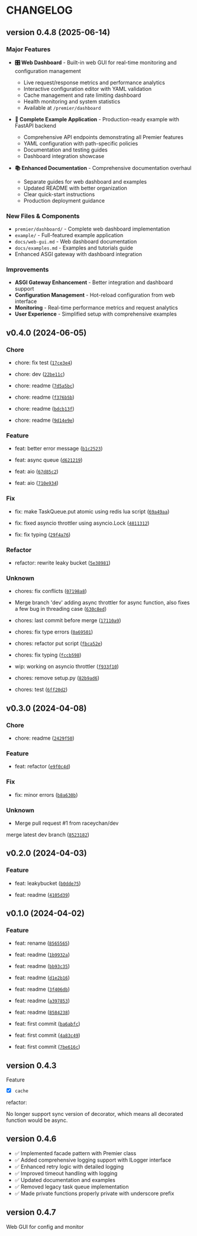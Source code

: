 # CHANGELOG

## version 0.4.8 (2025-06-14)

### Major Features

- **🎛️ Web Dashboard** - Built-in web GUI for real-time monitoring and configuration management
  - Live request/response metrics and performance analytics
  - Interactive configuration editor with YAML validation
  - Cache management and rate limiting dashboard
  - Health monitoring and system statistics
  - Available at `/premier/dashboard`

- **🚀 Complete Example Application** - Production-ready example with FastAPI backend
  - Comprehensive API endpoints demonstrating all Premier features
  - YAML configuration with path-specific policies
  - Documentation and testing guides
  - Dashboard integration showcase

- **📚 Enhanced Documentation** - Comprehensive documentation overhaul
  - Separate guides for web dashboard and examples
  - Updated README with better organization
  - Clear quick-start instructions
  - Production deployment guidance

### New Files & Components

- `premier/dashboard/` - Complete web dashboard implementation
- `example/` - Full-featured example application
- `docs/web-gui.md` - Web dashboard documentation
- `docs/examples.md` - Examples and tutorials guide
- Enhanced ASGI gateway with dashboard integration

### Improvements

- **ASGI Gateway Enhancement** - Better integration and dashboard support
- **Configuration Management** - Hot-reload configuration from web interface
- **Monitoring** - Real-time performance metrics and request analytics
- **User Experience** - Simplified setup with comprehensive examples

## v0.4.0 (2024-06-05)

### Chore

* chore: fix test ([`17ce3e4`](https://github.com/raceychan/pythrottler/commit/17ce3e49e7efbe6f9b2e3faf864692b791cfe0df))

* chore: dev ([`22be11c`](https://github.com/raceychan/pythrottler/commit/22be11c00787ef1f7333202cc9bd2475c1a9bed6))

* chore: readme ([`7d5a5bc`](https://github.com/raceychan/pythrottler/commit/7d5a5bccde4c0b37e9a94693ca5885af3aa0246f))

* chore: readme ([`f376b5b`](https://github.com/raceychan/pythrottler/commit/f376b5bf9ca29ff81b3934662fe92d89560b4094))

* chore: readme ([`bdcb13f`](https://github.com/raceychan/pythrottler/commit/bdcb13fb5cce7b72660a0a6e89eabea684b54fc1))

* chore: readme ([`9d14e9e`](https://github.com/raceychan/pythrottler/commit/9d14e9e32b38f41722d7fa4b07fe89358d977b64))

### Feature

* feat: better error message ([`b1c2523`](https://github.com/raceychan/pythrottler/commit/b1c25239c837aa4a08915011ee89add4f64bb8e2))

* feat: async queue ([`d621219`](https://github.com/raceychan/pythrottler/commit/d6212191abedd331d255aea80592af644bde1fe8))

* feat: aio ([`67d85c2`](https://github.com/raceychan/pythrottler/commit/67d85c2b10858dc700c6f5f42d0fc3dd34518ba9))

* feat: aio ([`710e934`](https://github.com/raceychan/pythrottler/commit/710e934057361ec95e513a5ef8d2d96e590b491a))

### Fix

* fix: make TaskQueue.put atomic using redis lua script ([`69a49aa`](https://github.com/raceychan/pythrottler/commit/69a49aa502a4946f60179c1036717365bfc7e402))

* fix: fixed asyncio throttler using asyncio.Lock ([`4811312`](https://github.com/raceychan/pythrottler/commit/481131212897f998b09173cd6b4f63f6f02c5ce8))

* fix: fix typing ([`29f4a76`](https://github.com/raceychan/pythrottler/commit/29f4a76c07c10a0ede157f5566f15f2a0f64c643))

### Refactor

* refactor: rewrite leaky bucket ([`5e38981`](https://github.com/raceychan/pythrottler/commit/5e389812832af6ef054858bd8c1a449f8b821092))

### Unknown

* chores: fix conflicts ([`07198a8`](https://github.com/raceychan/pythrottler/commit/07198a8739845c081f5bd84fc9e002310ae89ea3))

* Merge branch &#39;dev&#39;
adding async throttler for async function, also fixes a few bug in
threading case ([`630c8ed`](https://github.com/raceychan/pythrottler/commit/630c8ed6282a310c50fc26f57b42db2ff126bfb8))

* chores: last commit before merge ([`17110a9`](https://github.com/raceychan/pythrottler/commit/17110a92f57388369c3a2a6344051bde6aa99896))

* chores: fix type errors ([`0a69501`](https://github.com/raceychan/pythrottler/commit/0a6950191b67da0fa1a9c36a34e610cb2d0b4335))

* chores: refactor put script ([`fbca52e`](https://github.com/raceychan/pythrottler/commit/fbca52e190d02f369d74a64b8c6a6dc5132cb4e3))

* chores: fix typing ([`fccb598`](https://github.com/raceychan/pythrottler/commit/fccb598fb416d86119eed63d6508f8e971a6e161))

* wip: working on asyncio throttler ([`f933f10`](https://github.com/raceychan/pythrottler/commit/f933f10eb620a79b9801bd7cc7fb44657d759001))

* chores: remove setup.py ([`82b9ad6`](https://github.com/raceychan/pythrottler/commit/82b9ad612062a0d9755d61ddca4b34fbe23a8358))

* chores: test ([`6ff20d2`](https://github.com/raceychan/pythrottler/commit/6ff20d243a2f605fc250cf6926d90dd4d819393f))


## v0.3.0 (2024-04-08)

### Chore

* chore: readme ([`2429f50`](https://github.com/raceychan/pythrottler/commit/2429f5038b7bf241212821d1c9e7b9922b62b62a))

### Feature

* feat: refactor ([`e9f0c4d`](https://github.com/raceychan/pythrottler/commit/e9f0c4d45e9ff939e7c2942e03e50757f94e8333))

### Fix

* fix: minor errors ([`b8a630b`](https://github.com/raceychan/pythrottler/commit/b8a630bf59547bb76718dc378f0cdedecc507bc7))

### Unknown

* Merge pull request #1 from raceychan/dev

merge latest dev branch ([`8523182`](https://github.com/raceychan/pythrottler/commit/852318253642684714edf7bd447316b4b0453ff4))


## v0.2.0 (2024-04-03)

### Feature

* feat: leakybucket ([`b0dde75`](https://github.com/raceychan/pythrottler/commit/b0dde755497574e729e8eceee582063290c2663c))

* feat: readme ([`4105d39`](https://github.com/raceychan/pythrottler/commit/4105d397ca789ce21f969c0504ed4e3a897e966a))


## v0.1.0 (2024-04-02)

### Feature

* feat: rename ([`8565565`](https://github.com/raceychan/pythrottler/commit/856556584df7c773d19bd74562621ec3f74579a9))

* feat: readme ([`1b9932a`](https://github.com/raceychan/pythrottler/commit/1b9932a6fe4a7b8249051fef7eff0678358774e3))

* feat: readme ([`bb93c35`](https://github.com/raceychan/pythrottler/commit/bb93c3576fc721b56041e1adad730698e822126d))

* feat: readme ([`d1e2b16`](https://github.com/raceychan/pythrottler/commit/d1e2b16d36180508c846ff5e81d9e1204af4f3b1))

* feat: readme ([`3f406db`](https://github.com/raceychan/pythrottler/commit/3f406db6fb0b2820c2c1d4b60b2843417e4164a1))

* feat: readme ([`a397853`](https://github.com/raceychan/pythrottler/commit/a397853e8a5354ffbe1e0a921d77be3b9aedefa2))

* feat: readme ([`8584238`](https://github.com/raceychan/pythrottler/commit/858423825bc49e1c54fde543d1a7c6c419307cf6))

* feat: first commit ([`ba6abfc`](https://github.com/raceychan/pythrottler/commit/ba6abfc3dfc474c4cf5eb1e8951563fce51f1a7a))

* feat: first commit ([`4a83c49`](https://github.com/raceychan/pythrottler/commit/4a83c499ea5ee0631e3667e10e2526407890f5c6))

* feat: first commit ([`7be616c`](https://github.com/raceychan/pythrottler/commit/7be616ca6200e8452d9eabebc93b0bbec01c1291))


## version 0.4.3

Feature

- [x] `cache` 


refactor:

No longer support sync version of decorator, which means all decorated function would be async.


## version 0.4.6

- ✅ Implemented facade pattern with Premier class
- ✅ Added comprehensive logging support with ILogger interface
- ✅ Enhanced retry logic with detailed logging
- ✅ Improved timeout handling with logging
- ✅ Updated documentation and examples
- ✅ Removed legacy task queue implementation
- ✅ Made private functions properly private with underscore prefix

## version 0.4.7


Web GUI for config and monitor